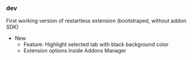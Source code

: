 ### dev

First working version of restartless extension (bootstraped, without addon SDK)

- New
  - Feature: Highlight selected tab with black background color
  - Extension options inside Addons Manager
